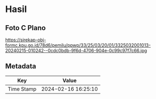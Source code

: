 # Hasil

## Foto C Plano

https://sirekap-obj-formc.kpu.go.id/78d6/pemilu/ppwp/33/25/03/20/01/3325032001013-20240215-010242--0cdc0bdb-9f6d-4706-904e-0c99c97f7c66.jpg


## Metadata

| Key        | Value               |
| ---------- | ------------------- |
| Time Stamp | 2024-02-16 16:25:10 |



